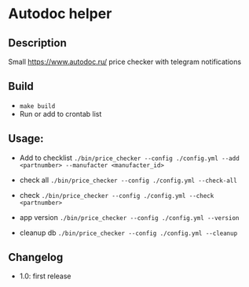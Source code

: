 # Autodoc helper

## Description
Small https://www.autodoc.ru/ price checker with telegram notifications

## Build

- `make build`
- Run or add to crontab list

## Usage:

- Add to checklist `./bin/price_checker --config ./config.yml --add <partnumber> --manufacter <manufacter_id>`

- check all `./bin/price_checker --config ./config.yml --check-all`

- check `./bin/price_checker --config ./config.yml --check <partnumber>`

- app version `./bin/price_checker --config ./config.yml --version`
- cleanup db `./bin/price_checker --config ./config.yml --cleanup`


## Changelog

- 1.0: first release